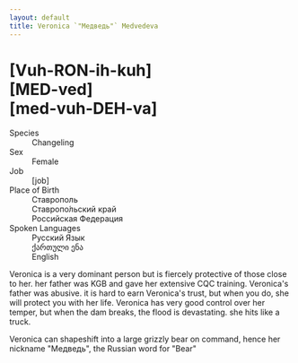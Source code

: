 ```yaml
---
layout: default
title: Veronica `"Медведь"` Medvedeva
---
```

# [Vuh-RON-ih-kuh]<br>[MED-ved]<br>[med-vuh-DEH-va]
<dl>
<dt>Species</dt>
<dd>Changeling</dd>
<dt>Sex</dt>
<dd>Female</dd>
<dt>Job</dt>
<dd>[job]</dd>
<dt>Place of Birth</dt>
<dd>Ставрополь</dd>
<dd>Ставропо́льский край</dd>
<dd>Российская Федерация</dd>
<dt>Spoken Languages</dt>
<dd>Русский Язык</dd>
<dd>ქართული ენა</dd>
<dd>English</dd>
</dl>

Veronica is a very dominant person but is fiercely protective of those close to her. her father was KGB and gave her extensive CQC training. Veronica's father was abusive. it is hard to earn Veronica's trust, but when you do, she will protect you with her life. Veronica has very good control over her temper, but when the dam breaks, the flood is devastating. she hits like a truck.

Veronica can shapeshift into a large grizzly bear on command, hence her nickname "Медведь", the Russian word for "Bear"